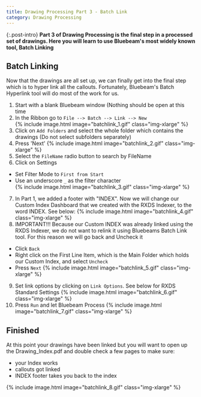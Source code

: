 ```yaml
---
title: Drawing Processing Part 3 - Batch Link
category: Drawing Processing
---
```


{:.post-intro}
**Part 3 of Drawing Processing is the final step in a processed set of drawings. Here you will learn to use Bluebeam's most widely known tool, Batch Linking** 

## Batch Linking
Now that the drawings are all set up, we can finally get into the final step which is to hyper link all the callouts. Fortunately, Bluebeam's Batch Hyperlink tool will do most of the work for us. 

1. Start with a blank Bluebeam window (Nothing should be open at this time
2. In the Ribbon go to `File --> Batch --> Link --> New`  
{% include image.html image="batchlink_1.gif" class="img-xlarge" %}  
3. Click on `Add Folders` and select the whole folder which contains the drawings (Do not select subfolders separately)  
4. Press 'Next'
{% include image.html image="batchlink_2.gif" class="img-xlarge" %}  
5. Select the `FileName` radio button to search by FileName
6. Click on Settings 
 - Set Filter Mode to `First from Start`
 - Use an underscore `_` as the filter character  
{% include image.html image="batchlink_3.gif" class="img-xlarge" %}  
7. In Part 1, we added a footer with "INDEX". Now we will change our Custom Index Dashboard that we created with the RXDS Indexer, to the word INDEX. See below:
{% include image.html image="batchlink_4.gif" class="img-xlarge" %} 
8. IMPORTANT!!! Because our Custom INDEX was already linked using the RXDS Indexer, we do not want to relink it using Bluebeams Batch Link tool. For this reason we will go back and Uncheck it
 - Click `Back`
 - Right click on the First Line Item, which is the Main Folder which holds our Custom Index, and select `Uncheck`
 - Press `Next`
{% include image.html image="batchlink_5.gif" class="img-xlarge" %} 
9. Set link options by clicking on `Link Options`. See below for RXDS Standard Settings
{% include image.html image="batchlink_6.gif" class="img-xlarge" %} 
10. Press `Run` and let Bluebeam Process
{% include image.html image="batchlink_7.gif" class="img-xlarge" %} 

## Finished
At this point your drawings have been linked but you will want to open up the Drawing_Index.pdf and double check a few pages to make sure:

- your Index works
- callouts got linked 
- INDEX footer takes you back to the index

{% include image.html image="batchlink_8.gif" class="img-xlarge" %} 